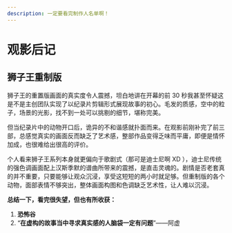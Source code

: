 ```yaml
---
description: 一定要看完制作人名单啊！
---
```


# 观影后记

## 狮子王重制版

狮子王的重置版画面的真实度令人震撼，坦白地讲在开幕的前 30 秒我甚至怀疑这是不是主创团队实现了以纪录片剪辑形式展现故事的初心。毛发的质感，空中的粒子，场景的光影，找不到一处可以挑剔的细节，堪称完美。

但当纪录片中的动物开口后，诡异的不和谐感就扑面而来。在观影前刚补完了前三部，总感觉真实的画面反而缺乏了艺术感，整部作品变得乏味而平庸，即便是情怀加成，也很难给出很高的评价。

个人看来狮子王系列本身就更偏向于歌剧式（那可是迪士尼啊 XD ），迪士尼传统的强色调画面配上汉斯季默的谱曲所带来的震撼，是直击灵魂的。剧情是否老套真的并不重要，只要能够让观众沉浸，享受这短短的两小时就足够。但重制版的各个动物，面部表情不够突出，整体画面构图和色调缺乏艺术性，让人难以沉浸。

**总结一下，看完很失望，但也有所收获：**

1. **恐怖谷**
2. “**在虚构的故事当中寻求真实感的人脑袋一定有问题**”——阿虚

